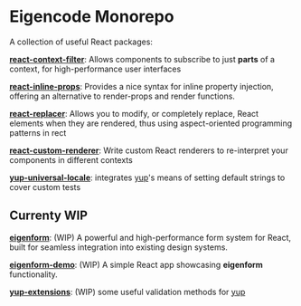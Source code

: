 # Eigencode Monorepo

A collection of useful React packages:

**[react-context-filter](./packages/react-context-filter)**: Allows components to subscribe to just **parts** of a context, for high-performance user interfaces

**[react-inline-props](./packages/react-inline-props)**: Provides a nice syntax for inline property injection, offering an alternative to render-props and render functions.

**[react-replacer](./packages/react-replacer)**: Allows you to modify, or completely replace, React elements when they are rendered, thus using aspect-oriented programming patterns in rect

**[react-custom-renderer](./packages/react-custom-renderer)**: Write custom React renderers to re-interpret your components in different contexts

**[yup-universal-locale](./packages/yup-universal-locale)**: integrates [yup](https://github.com/jquense/yup)'s means of setting default strings to cover custom tests

## Currenty WIP

**[eigenform](./packages/eigenform)**: (WIP) A powerful and high-performance form system for React, built for seamless integration into existing design systems.

**[eigenform-demo](./packages/eigenform-demo)**: (WIP) A simple React app showcasing **eigenform** functionality.

**[yup-extensions](./packages/yup-extensions)**: (WIP) some useful validation methods for [yup](https://github.com/jquense/yup)
